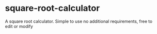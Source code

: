 # square-root-calculator
A square root calculator. Simple to use no additional requirements, free to edit or modify 
